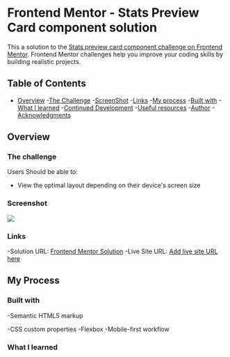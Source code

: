 # Frontend Mentor - Stats Preview Card component solution

This a solution to the [Stats preview card component challenge on Frontend Mentor](https://www.frontendmentor.io/challenges/stats-preview-card-component-8JqbgoU62). Frontend Mentor challenges help you improve your coding skills by building realistic projects.

## Table of Contents
- [Overview](#overview)
    -[The Challenge](#the-challenge)
    -[ScreenShot](#screenshot)
    -[Links](#links)
-[My process](#my-process)
    -[Built with](#my-process)
    -[What I learned](#what-i-learned)
    -[Continued Development](#continued-development)
    -[Useful resources](#useful-resources)
-[Author](#author)
-[Acknowledgments](#acknowledgements)

## Overview

### The challenge

Users Should be able to:

- View the optimal layout depending on their device's screen size

### Screenshot

![](./images/screenshot.jpg)

### Links

-Solution URL: [Frontend Mentor Solution](https://your-solution-url.com)
-Live Site URL: [Add live site URL here](https://your-live-site-url.com)

## My Process

### Built with

-Semantic HTML5 markup

-CSS custom properties
-Flexbox
-Mobile-first workflow

### What I learned